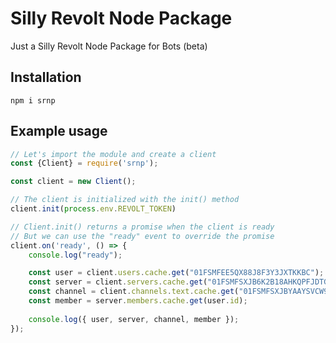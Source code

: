 # Silly Revolt Node Package
Just a Silly Revolt Node Package for Bots (beta)

## Installation
```
npm i srnp
```

## Example usage
```js
// Let's import the module and create a client
const {Client} = require('srnp');

const client = new Client();

// The client is initialized with the init() method
client.init(process.env.REVOLT_TOKEN)

// Client.init() returns a promise when the client is ready
// But we can use the "ready" event to override the promise
client.on('ready', () => {
    console.log("ready");

    const user = client.users.cache.get("01FSMFEE5QX88J8F3Y3JXTKKBC");
    const server = client.servers.cache.get("01FSMFSXJB6K2B18AHKQPFJDTG");
    const channel = client.channels.text.cache.get("01FSMFSXJBYAAYSVCW9JGXXCJ0");
    const member = server.members.cache.get(user.id);
    
    console.log({ user, server, channel, member });
});
```



